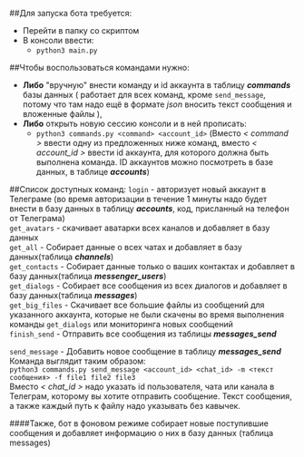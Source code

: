 ##Для запуска бота требуется:
- Перейти в папку со скриптом
- В консоли ввести:
  - `python3 main.py`

##Чтобы воспользоваться командами нужно:
  - **Либо** "вручную" внести команду и id аккаунта в таблицу ***commands*** базы данных ( работает для всех команд, кроме `send_message`, потому что там надо ещё в формате *json* вносить текст сообщения и вложенные файлы ),   
  - **Либо** открыть новую сессию консоли и в ней прописать:
    - `python3 commands.py <command> <account_id>` (Вместо *< command >* ввести одну из предложенных ниже команд, вместо *< account_id >* ввести id аккаунта, для которого должна быть выполнена команда. ID аккаунтов можно посмотреть в базе данных, в таблице ***accounts***)

##Список доступных команд:
`login` - авторизует новый аккаунт в Телеграме (во время авторизации в течение 1 минуты надо будет внести в базу данных в таблицу ***accounts***, код, присланный на телефон от Телеграма)  
`get_avatars` - скачивает аватарки всех каналов и добавляет в базу данных  
`get_all` - Собирает данные о всех чатах и добавляет в базу данных(таблица ***channels***)  
`get_contacts` - Собирает данные только о ваших контактах и добавляет в базу данных(таблица ***messenger_users***)  
`get_dialogs` - Собирает все сообщения из всех диалогов и добавляет в базу данных(таблица ***messages***)  
`get_big_files` - Скачивает все большие файлы из сообщений для указанного аккаунта, которые не были скачены во время выполнения команды `get_dialogs` или мониторинга новых сообщений  
`finish_send` - Отправить все сообщения из таблицы ***messages_send***

`send_message` - Добавить новое сообщение в таблицу ***messages_send***  
Команда выглядит таким образом:  
`python3 commands.py send_message <account_id> <chat_id> -m <текст сообщения> -f file1 file2 file3`  
Вместо *< chat_id >* надо указать id пользователя, чата или канала в Телеграм, которому вы хотите отправить сообщение. Текст сообщения, а также каждый путь к файлу надо указывать без кавычек.  


####Также, бот в фоновом режиме собирает новые поступившие сообщения и добавляет информацию о них в базу данных (таблица messages)
